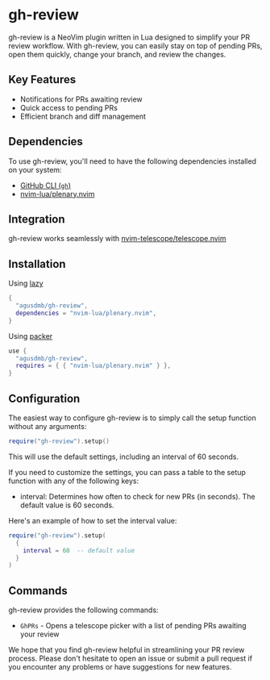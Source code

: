 # gh-review

gh-review is a NeoVim plugin written in Lua designed to simplify your PR review
workflow. With gh-review, you can easily stay on top of pending PRs, open them
quickly, change your branch, and review the changes.

## Key Features

- Notifications for PRs awaiting review
- Quick access to pending PRs
- Efficient branch and diff management

## Dependencies

To use gh-review, you'll need to have the following dependencies installed on your system:

- [GitHub CLI (`gh`)](https://cli.github.com/)
- [nvim-lua/plenary.nvim](https://github.com/nvim-lua/plenary.nvim)

## Integration

gh-review works seamlessly with
[nvim-telescope/telescope.nvim](https://github.com/nvim-telescope/telescope.nvim)

## Installation

Using [lazy](https://github.com/folke/lazy.nvim)
```lua
{
  "agusdmb/gh-review",
  dependencies = "nvim-lua/plenary.nvim",
}
```

Using [packer](https://github.com/wbthomason/packer.nvim)
```lua
use {
  "agusdmb/gh-review",
  requires = { { "nvim-lua/plenary.nvim" } },
}
```

## Configuration

The easiest way to configure gh-review is to simply call the setup function
without any arguments:

```lua
require("gh-review").setup()
```

This will use the default settings, including an interval of 60 seconds.

If you need to customize the settings, you can pass a table to the setup
function with any of the following keys:

- interval: Determines how often to check for new PRs (in seconds). The default value is 60 seconds.

Here's an example of how to set the interval value:

```lua
require("gh-review").setup(
  {
    interval = 60  -- default value
  }
)
```

## Commands

gh-review provides the following commands:

- `GhPRs` - Opens a telescope picker with a list of pending PRs awaiting your review

We hope that you find gh-review helpful in streamlining your PR review process.
Please don't hesitate to open an issue or submit a pull request if you
encounter any problems or have suggestions for new features.
